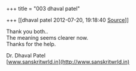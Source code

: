 +++
title = "003 dhaval patel"

+++
[[dhaval patel	2012-07-20, 19:18:40 [Source](https://groups.google.com/g/bvparishat/c/jyH_ldkYflM)]]



Thank you both..  
The meaning seems clearer now.  
Thanks for the help.  
  
Dr. Dhaval Patel  
[www.sanskritwrld.in](http://www.sanskritwrld.in)  

